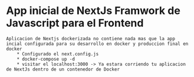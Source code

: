 # App inicial de NextJs Framwork de Javascript para el Frontend

```
Aplicacion de Nextjs dockerizada no contiene nada mas que la app incial configurada para su desarrollo en docker y produccion final en docker
    * Configurado el next.config.js
    * docker-compose up -d
    * visitar el localhost:3000 -> Ya estara corriendo tu aplicacion de NextJs dentro de un contenedor de Docker
```
